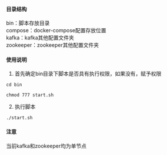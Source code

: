 #### 目录结构

bin：脚本存放目录   
compose：docker-compose配置存放位置   
kafka：kafka其他配置文件夹     
zookeeper：zookeeper其他配置文件夹     



#### 使用说明

1. 首先确定bin目录下脚本是否具有执行权限，如果没有，赋予权限


```
cd bin
```

```
chmod 777 start.sh
```

2. 执行脚本

```
./start.sh
```

#### 注意

当前kafka和zookeeper均为单节点